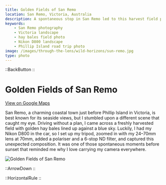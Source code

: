 ```yaml
---
title: Golden Fields of San Remo
location: San Remo, Victoria, Australia
description: A spontaneous stop in San Remo led to this harvest field photo, shot with my Nikon D800 and 24–70mm lens. Golden hay bales and sky in perfect harmony.
keywords:
    - San Remo photography
    - Victoria landscape
    - hay bales field photo
    - Nikon D800 landscape
    - Phillip Island road trip photo
image: /images/through-the-lens/wild-horizons/sun-remo.jpg
type: photo
---
```


::BackButton
::

# Golden Fields of San Remo

<a href="https://maps.app.goo.gl/NAJcuZvTJ4jRhBsH6" target="_blank" rel="noopener noreferrer">View on Google Maps</a>

San Remo, a charming coastal town just before Phillip Island in Victoria, is best known for its seaside views, but I stumbled upon a different scene that caught my eye. Driving without a plan, I came across a freshly harvested field with golden hay bales lined up against a blue sky. Luckily, I had my Nikon D800 in the car, so I set up my tripod, zoomed in with my 24–70mm lens at 70mm, added a polariser and a 6-stop ND filter, and captured this unexpected composition. It was one of those spontaneous moments before sunset that reminded me why I love carrying my camera everywhere.

![Golden Fields of San Remo](/images/through-the-lens/wild-horizons/sun-remo.jpg)

<div class="mb-8"></div>

::ArrowDown
::

<div class="mb-8"></div>

::HorizontalRule
::

